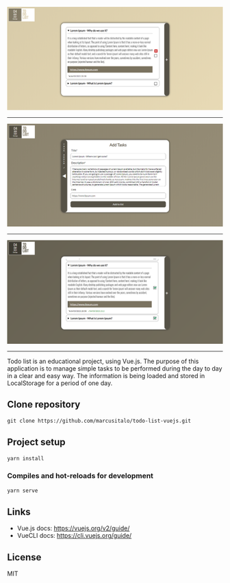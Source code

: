 ![](https://github.com/marcusitalo/todo-list-vuejs/blob/main/public/screenshot/1.png?raw=true)

---

![](https://github.com/marcusitalo/todo-list-vuejs/blob/main/public/screenshot/2.png?raw=true)

---

![](https://github.com/marcusitalo/todo-list-vuejs/blob/main/public/screenshot/3.png?raw=true)

---

Todo list is an educational project, using Vue.js.
The purpose of this application is to manage simple tasks to be performed during the day to day in a clear and easy way.
The information is being loaded and stored in LocalStorage for a period of one day.

## Clone repository

```
git clone https://github.com/marcusitalo/todo-list-vuejs.git
```

## Project setup

```
yarn install
```

### Compiles and hot-reloads for development

```
yarn serve
```

## Links

- Vue.js docs: https://vuejs.org/v2/guide/
- VueCLI docs: https://cli.vuejs.org/guide/

## License

MIT
